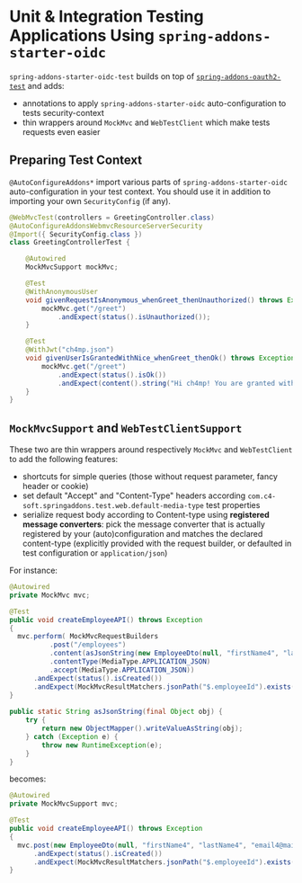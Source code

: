 # Unit & Integration Testing Applications Using `spring-addons-starter-oidc`

`spring-addons-starter-oidc-test` builds on top of [`spring-addons-oauth2-test`](https://github.com/ch4mpy/spring-addons/tree/master/spring-addons-oauth2-test) and adds:
- annotations to apply `spring-addons-starter-oidc` auto-configuration to tests security-context
- thin wrappers around `MockMvc` and `WebTestClient` which make tests requests even easier

## Preparing Test Context
`@AutoConfigureAddons*` import various parts of `spring-addons-starter-oidc` auto-configuration in your test context. You should use it in addition to importing your own `SecurityConfig` (if any).

```java
@WebMvcTest(controllers = GreetingController.class)
@AutoConfigureAddonsWebmvcResourceServerSecurity
@Import({ SecurityConfig.class })
class GreetingControllerTest {

	@Autowired
	MockMvcSupport mockMvc;

	@Test
	@WithAnonymousUser
	void givenRequestIsAnonymous_whenGreet_thenUnauthorized() throws Exception {
		mockMvc.get("/greet")
			.andExpect(status().isUnauthorized());
	}

	@Test
	@WithJwt("ch4mp.json")
	void givenUserIsGrantedWithNice_whenGreet_thenOk() throws Exception {
		mockMvc.get("/greet")
			.andExpect(status().isOk())
			.andExpect(content().string("Hi ch4mp! You are granted with: [NICE, AUTHOR] and can proxy: [chose, machin]."));
	}
}
```

## `MockMvcSupport` and `WebTestClientSupport`
These two are thin wrappers around respectively `MockMvc` and `WebTestClient` to add the following features:
- shortcuts for simple queries (those without request parameter, fancy header or cookie)
- set default "Accept" and "Content-Type" headers according `com.c4-soft.springaddons.test.web.default-media-type` test properties
- serialize request body according to Content-type using **registered message converters**: pick the message converter that is actually registered by your (auto)configuration and matches the declared content-type (explicitly provided with the request builder, or defaulted in test configuration or `application/json`)

For instance:
```java
@Autowired
private MockMvc mvc;

@Test
public void createEmployeeAPI() throws Exception 
{
  mvc.perform( MockMvcRequestBuilders
	      .post("/employees")
	      .content(asJsonString(new EmployeeDto(null, "firstName4", "lastName4", "email4@mail.com")))
	      .contentType(MediaType.APPLICATION_JSON)
	      .accept(MediaType.APPLICATION_JSON))
      .andExpect(status().isCreated())
      .andExpect(MockMvcResultMatchers.jsonPath("$.employeeId").exists());
}
 
public static String asJsonString(final Object obj) {
    try {
        return new ObjectMapper().writeValueAsString(obj);
    } catch (Exception e) {
        throw new RuntimeException(e);
    }
}
```
becomes:
```java
@Autowired
private MockMvcSupport mvc;

@Test
public void createEmployeeAPI() throws Exception 
{
  mvc.post(new EmployeeDto(null, "firstName4", "lastName4", "email4@mail.com"), "/employees")
      .andExpect(status().isCreated())
      .andExpect(MockMvcResultMatchers.jsonPath("$.employeeId").exists());
}
```